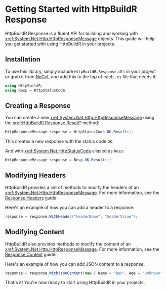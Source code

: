 ﻿# Getting Started with HttpBuildR Response

HttpBuildR Response is a fluent API for building and working
with <xref:System.Net.Http.HttpResponseMessage> objects. This guide will help
you get started with using HttpBuildR in your projects.

## Installation

To use this library, simply include `HttpBuildR.Response.dll` in your project or
grab
it from [NuGet](https://www.nuget.org/packages/HttpBuildR.Response/), and add
this to the top of each `.cs` file that needs it:

```C#
using HttpBuildR;
using Resp = HttpStatusCode;
```

## Creating a Response

You can create a new <xref:System.Net.Http.HttpResponseMessage> using
the <xref:HttpBuildR.Response.Result*> method:

```csharp
HttpResponseMessage response = HttpStatusCode.OK.Result();
```

This creates a new response with the status code `OK`.

And with <xref:System.Net.HttpStatusCode> aliased as `Resp`:

```csharp
HttpResponseMessage response = Resp.OK.Result();
```

## Modifying Headers

HttpBuildR provides a set of methods to modify the headers of
an <xref:System.Net.Http.HttpResponseMessage>. For more information, see
the [Response Headers](response-headers.md) guide.

Here's an example of how you can add a header to a response:

```csharp
response = response.WithHeader("headerName", "headerValue");
```

## Modifying Content

HttpBuildR also provides methods to modify the content of
an <xref:System.Net.Http.HttpResponseMessage>. For more information, see
the [Response Content](response-content.md) guide.

Here's an example of how you can add JSON content to a response:

```csharp
response = response.WithJsonContent(new { Name = "Ben", Age = "Unknown" });
```

That's it! You're now ready to start using HttpBuildR in your projects.
